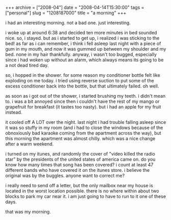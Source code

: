 +++
archive = ["2008-04"]
date = "2008-04-14T15:30:00"
tags = ["personal"]
slug = "1208187000"
title = "a morning"
+++

i had an interesting morning. not a bad one. just interesting.

i woke up at around 6:38 and decided ten more minutes in bed sounded nice.
so, i stayed. but as i started to get up, i realized i was sticking to the
bed! as far as i can remember, i think i fell asleep last night with
a piece of gum in my mouth, and now it was gummed up between my shoulder
and my bed. none in my hair thankfully. anyway, i wasn't too bugged,
especially since i had woken up without an alarm, which always means its
going to be a not dead tired day.

so, i hopped in the shower. for some reason my conditioner bottle felt
like exploding on me today. i tried using reverse suction to put some of
the excess conditioner back into the bottle, but that ultimately failed.
oh well.

as soon as i got out of the shower, i started brushing my teeth. i didn't
mean to. i was a bit annoyed since then i couldn't have the rest of my
mango or grapefruit for breakfast (it tastes too nasty). but i had an
apple for my fruit instead.

it cooled off A LOT over the night. last night i had trouble falling
asleep since it was so stuffy in my room (and i had to close the windows
because of the obnoxiously bad karaoke coming from the apartment across
the way), but this morning the apartment was almost chilly. which was
a nice change after a warm weekend.

i turned on my itunes, and randomly the cover of "video killed the radio
star" by the presidents of the united states of america came on. do you
know how many times that song has been covered? i count at least 47
different bands who have covered it on the itunes store. i believe the
original was by the buggles. anyone want to correct me?

i really need to send off a letter, but the only mailbox near my house is
located in the worst location possible. there is no where within about two
blocks to park my car near it. i am just going to have to run to it one of
these days.

that was my morning.

